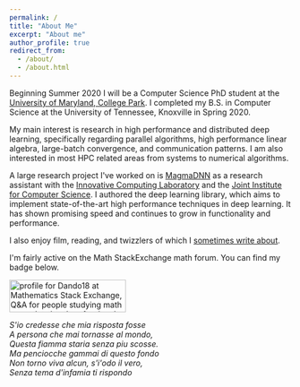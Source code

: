 ```yaml
---
permalink: /
title: "About Me"
excerpt: "About me"
author_profile: true
redirect_from: 
  - /about/
  - /about.html
---
```


Beginning Summer 2020 I will be a Computer Science PhD student at the [University of Maryland, College Park](https://www.cs.umd.edu/). I completed my B.S. in Computer Science at the University of Tennessee, Knoxville in Spring 2020.

My main interest is research in high performance and distributed deep learning, specifically regarding parallel algorithms, high performance linear algebra, large-batch convergence, and communication patterns. I am also interested in most HPC related areas from systems to numerical algorithms.

A large research project I've worked on is [MagmaDNN](https://github.com/MagmaDNN/magmadnn) as a research assistant with the [Innovative Computing Laboratory](https://www.icl.utk.edu/) and the [Joint Institute for Computer Science](https://www.jics.utk.edu/). I authored the deep learning library, which aims to implement state-of-the-art high performance techniques in deep learning. It has shown promising speed and continues to grow in functionality and performance.

I also enjoy film, reading, and twizzlers of which I [sometimes write about](/year-archive/).

<p> I'm fairly active on the Math StackExchange math forum. You can find my badge below. </p>
<a href="https://math.stackexchange.com/users/274085/dando18"><img src="https://math.stackexchange.com/users/flair/274085.png" width="208" height="58" alt="profile for Dando18 at Mathematics Stack Exchange, Q&amp;A for people studying math at any level and professionals in related fields" title="profile for Dando18 at Mathematics Stack Exchange, Q&amp;A for people studying math at any level and professionals in related fields"></a>

_S'io credesse che mia risposta fosse_<br>
_A persona che mai tornasse al mondo,_<br>
_Questa fiamma staria senza piu scosse._<br>
_Ma penciocche gammai di questo fondo_<br>
_Non torno viva alcun, s'i'odo il vero,_<br>
_Senza tema d'infamia ti rispondo_<br>
